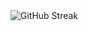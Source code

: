 <img src="https://github-readme-streak-stats.herokuapp.com?user=Humphryyy&theme=transparent&hide_border=true&exclude_days=Sun%2CSat&type=png" alt="GitHub Streak" />
